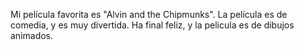  Mi película favorita es "Alvin and the Chipmunks". La película es de comedia, y es muy divertida.  Ha final feliz, y la pelicula es de dibujos animados. 